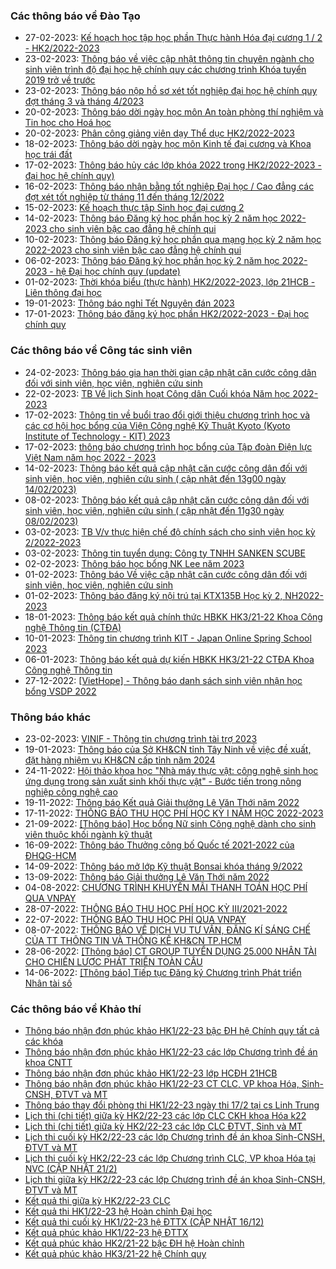 ### Các thông báo về Đào Tạo
 - 27-02-2023: [Kế hoạch học tập học phần Thực hành Hóa đại cương 1 / 2 - HK2/2022-2023](https://www.hcmus.edu.vn/component/content/article/184-phong-dao-tao/thong-bao-he-chinh-quy/thoi-khoa-bieu/4884-ke-hoach-hoc-tap-hoc-phan-thuc-hanh-hoa-dai-cuong-1-2-hk2-2022-2023?Itemid=437)
 - 23-02-2023: [Thông báo về việc cập nhật thông tin chuyên ngành cho sinh viên  trình độ đại học hệ chính quy các chương trình Khóa tuyển 2019 trở về trước](https://www.hcmus.edu.vn/component/content/article/189-phong-dao-tao/thong-bao-he-chinh-quy/tot-nghiep/4878-thong-bao-ve-viec-cap-nhat-thong-tin-chuyen-nganh-cho-sinh-vien-trinh-do-dai-hoc-he-chinh-quy-cac-chuong-trinh-khoa-tuyen-2019-tro-ve-truoc?Itemid=437)
 - 23-02-2023: [Thông báo nộp hồ sơ xét tốt nghiệp đại học hệ chính quy đợt tháng 3 và tháng 4/2023](https://www.hcmus.edu.vn/component/content/article/189-phong-dao-tao/thong-bao-he-chinh-quy/tot-nghiep/4877-thong-bao-nop-ho-so-xet-tot-nghiep-dai-hoc-he-chinh-quy-dot-thang-3-va-thang-4-2023?Itemid=437)
 - 20-02-2023: [Thông báo dời ngày học môn An toàn phòng thí nghiệm và Tin học cho Hoá học](https://www.hcmus.edu.vn/component/content/article/185-phong-dao-tao/thong-bao-he-chinh-quy/thay-doi-lich-hoc-phong-hoc/4871-thong-bao-doi-ngay-hoc-mon-an-toan-phong-thi-nghiem-va-tin-hoc-cho-hoa-hoc?Itemid=437)
 - 20-02-2023: [Phân công giảng viên dạy Thể dục HK2/2022-2023](https://www.hcmus.edu.vn/component/content/article/191-phong-dao-tao/thong-bao-he-chinh-quy/thong-bao-khac/4867-phan-cong-giang-vien-day-the-duc-hk2-2022-2023?Itemid=437)
 - 18-02-2023: [Thông báo dời ngày học môn Kinh tế đại cương và Khoa học trái đất](https://www.hcmus.edu.vn/component/content/article/185-phong-dao-tao/thong-bao-he-chinh-quy/thay-doi-lich-hoc-phong-hoc/4866-thong-bao-doi-ngay-hoc-mon-kinh-te-dai-cuong-va-khoa-hoc-trai-dat?Itemid=437)
 - 17-02-2023: [Thông báo hủy các lớp khóa 2022 trong HK2/2022-2023 - đại học hệ chính quy)](https://www.hcmus.edu.vn/component/content/article/186-phong-dao-tao/thong-bao-he-chinh-quy/dang-ky-hoc-phan/4865-thong-bao-huy-cac-lop-khoa-2022-trong-hk2-2022-2023-dai-hoc-he-chinh-quy?Itemid=437)
 - 16-02-2023: [Thông báo nhận bằng tốt nghiệp Đại học / Cao đẳng các đợt xét tốt nghiệp từ tháng 11 đến tháng 12/2022](https://www.hcmus.edu.vn/component/content/article/189-phong-dao-tao/thong-bao-he-chinh-quy/tot-nghiep/4856-thong-bao-nhan-bang-tot-nghiep-dai-hoc-cao-dang-cac-dot-xet-tot-nghiep-tu-thang-11-den-thang-12-2022?Itemid=437)
 - 15-02-2023: [Kế hoạch thực tập Sinh học đại cương 2](https://www.hcmus.edu.vn/component/content/article/184-phong-dao-tao/thong-bao-he-chinh-quy/thoi-khoa-bieu/4855-ke-hoach-thuc-tap-sinh-hoc-dai-cuong-2?Itemid=437)
 - 14-02-2023: [Thông báo Đăng ký học phần học kỳ 2 năm học 2022-2023 cho sinh viên bậc cao đẳng hệ chính qui](https://www.hcmus.edu.vn/component/content/article/200-phong-dao-tao/thong-bao-he-cao-dang/dang-ky-hoc-phan_cd/4851-thong-bao-dang-ky-hoc-phan-hoc-ky-2-nam-hoc-2022-2023-cho-sinh-vien-bac-cao-dang-he-chinh-qui?Itemid=437)
 - 10-02-2023: [Thông báo Đăng ký học phần qua mạng học kỳ 2 năm học 2022-2023  cho sinh viên bậc cao đẳng hệ chính qui](https://www.hcmus.edu.vn/component/content/article/200-phong-dao-tao/thong-bao-he-cao-dang/dang-ky-hoc-phan_cd/4849-thong-bao-dang-ky-hoc-phan-qua-mang-hoc-ky-2-nam-hoc-2022-2023-cho-sinh-vien-bac-cao-dang-he-chinh-qui?Itemid=437)
 - 06-02-2023: [Thông báo Đăng ký học phần học kỳ 2 năm học 2022-2023 - hệ Đại học chính quy (update)](https://www.hcmus.edu.vn/component/content/article/186-phong-dao-tao/thong-bao-he-chinh-quy/dang-ky-hoc-phan/4846-thong-bao-dang-ky-hoc-phan-hoc-ky-2-nam-hoc-2022-2023-he-dai-hoc-chinh-quy-update?Itemid=437)
 - 01-02-2023: [Thời khóa biểu (thực hành) HK2/2022-2023, lớp 21HCB - Liên thông đại học](https://www.hcmus.edu.vn/component/content/article/192-phong-dao-tao/thong-bao-lien-thong-dai-hoc/thoi-khoa-bieu_lt/4835-thoi-khoa-bieu-thuc-hanh-hk2-2022-2023-lop-21hcb-lien-thong-dai-hoc?Itemid=437)
 - 19-01-2023: [Thông báo nghỉ Tết Nguyên đán 2023](https://www.hcmus.edu.vn/component/content/article/191-phong-dao-tao/thong-bao-he-chinh-quy/thong-bao-khac/4826-thong-bao-nghi-tet-nguyen-dan-2023?Itemid=437)
 - 17-01-2023: [Thông báo đăng ký học phần HK2/2022-2023 - Đại học chính quy](https://www.hcmus.edu.vn/component/content/article/186-phong-dao-tao/thong-bao-he-chinh-quy/dang-ky-hoc-phan/4822-thong-bao-dang-ky-hoc-phan-hk2-2022-2023-dai-hoc-chinh-quy?Itemid=437)
### Các thông báo về Công tác sinh viên
 - 24-02-2023: [Thông báo gia hạn thời gian cập nhật căn cước công dân đối với sinh viên, học viên, nghiên cứu sinh](https://www.hcmus.edu.vn/component/content/article/109-cong-tac-sinh-vien/thong-tin-danh-cho-sinh-vien/4880-thong-bao-gia-han-thoi-gian-cap-nhat-can-cuoc-cong-dan-doi-voi-sinh-vien-hoc-vien-nghien-cuu-sinh?Itemid=437)
 - 22-02-2023: [TB Về lịch Sinh hoạt Công dân Cuối khóa Năm học 2022-2023](https://www.hcmus.edu.vn/component/content/article/130-cong-tac-sinh-vien/thong-bao-sinh-hoat-cong-dan/4872-tb-ve-lich-sinh-hoat-cong-dan-cuoi-khoa-nam-hoc-2022-2023?Itemid=437)
 - 17-02-2023: [Thông tin về buổi trao đổi giới thiệu chương trình học và các cơ hội học bổng của Viện Công nghệ Kỹ Thuật Kyoto (Kyoto Institute of Technology - KIT) 2023](https://www.hcmus.edu.vn/component/content/article/109-cong-tac-sinh-vien/thong-tin-danh-cho-sinh-vien/4863-thong-tin-ve-buoi-trao-doi-gioi-thieu-chuong-trinh-hoc-va-cac-co-hoi-hoc-bong-cua-vien-cong-nghe-ky-thuat-kyoto-kyoto-institute-of-technology-kit-2023?Itemid=437)
 - 17-02-2023: [thông báo chương trình học bổng của Tập đoàn Điện lực Việt Nam năm học 2022 - 2023](https://www.hcmus.edu.vn/component/content/article/125-cong-tac-sinh-vien/thong-bao-hoc-bong/4862-thong-bao-chuong-trinh-hoc-bong-cua-tap-doan-dien-luc-viet-nam-nam-hoc-2022-2023?Itemid=437)
 - 14-02-2023: [Thông báo kết quả cập nhật căn cước công dân đối với sinh viên, học viên, nghiên cứu sinh ( cập nhật đến 13g00 ngày 14/02/2023)](https://www.hcmus.edu.vn/component/content/article/109-cong-tac-sinh-vien/thong-tin-danh-cho-sinh-vien/4852-thong-bao-ket-qua-cap-nhat-can-cuoc-cong-dan-doi-voi-sinh-vien-hoc-vien-nghien-cuu-sinh-cap-nhat-den-13g00-ngay-14-02-2023?Itemid=437)
 - 08-02-2023: [Thông báo kết quả cập nhật căn cước công dân đối với sinh viên, học viên, nghiên cứu sinh ( cập nhật đến 11g30 ngày 08/02/2023)](https://www.hcmus.edu.vn/component/content/article/109-cong-tac-sinh-vien/thong-tin-danh-cho-sinh-vien/4847-thong-bao-ket-qua-cap-nhat-can-cuoc-cong-dan-doi-voi-sinh-vien-hoc-vien-nghien-cuu-sinh-cap-nhat-den-11g30-ngay-08-02-2023?Itemid=437)
 - 03-02-2023: [TB V/v thực hiện chế độ chính sách cho sinh viên học kỳ 2/2022-2023](https://www.hcmus.edu.vn/component/content/article/126-cong-tac-sinh-vien/thong-bao-mien-giam/4842-tb-v-v-thuc-hien-che-do-chinh-sach-cho-sinh-vien-hoc-ky-2-2022-2023?Itemid=437)
 - 03-02-2023: [Thông tin tuyển dụng: Công ty TNHH SANKEN SCUBE](https://www.hcmus.edu.vn/component/content/article/109-cong-tac-sinh-vien/thong-tin-danh-cho-sinh-vien/4841-thong-tin-tuyen-dung-cong-ty-tnhh-sanken-scube?Itemid=437)
 - 02-02-2023: [Thông báo học bổng NK Lee năm 2023](https://www.hcmus.edu.vn/component/content/article/125-cong-tac-sinh-vien/thong-bao-hoc-bong/4838-thong-bao-hoc-bong-nk-lee-nam-2023?Itemid=437)
 - 01-02-2023: [Thông báo Về việc cập nhật căn cước công dân đối với sinh viên, học viên, nghiên cứu sinh](https://www.hcmus.edu.vn/component/content/article/109-cong-tac-sinh-vien/thong-tin-danh-cho-sinh-vien/4836-thong-bao-ve-viec-cap-nhat-can-cuoc-cong-dan-doi-voi-sinh-vien-hoc-vien-nghien-cuu-sinh?Itemid=437)
 - 01-02-2023: [Thông báo đăng ký nội trú tại KTX135B Học kỳ 2, NH2022-2023](https://www.hcmus.edu.vn/component/content/article/109-cong-tac-sinh-vien/thong-tin-danh-cho-sinh-vien/4833-thong-bao-dang-ky-noi-tru-tai-ktx135b-hoc-ky-2-nh2022-2023?Itemid=437)
 - 18-01-2023: [Thông báo kết quả chính thức HBKK HK3/21-22 Khoa Công nghệ Thông tin (CTĐA)](https://www.hcmus.edu.vn/component/content/article/125-cong-tac-sinh-vien/thong-bao-hoc-bong/4823-thong-bao-ket-qua-chinh-thuc-hbkk-hk3-21-22-khoa-cong-nghe-thong-tin-ctda?Itemid=437)
 - 10-01-2023: [Thông tin chương trình KIT - Japan Online Spring School 2023](https://www.hcmus.edu.vn/component/content/article/109-cong-tac-sinh-vien/thong-tin-danh-cho-sinh-vien/4806-thong-tin-chuong-trinh-kit-japan-online-spring-school-2023?Itemid=437)
 - 06-01-2023: [Thông báo kết quả dự kiến HBKK HK3/21-22 CTĐA Khoa Công nghệ Thông tin ](https://www.hcmus.edu.vn/component/content/article/125-cong-tac-sinh-vien/thong-bao-hoc-bong/4802-thong-bao-ket-qua-du-kien-hbkk-hk3-21-22-ctda-khoa-cong-nghe-thong-tin?Itemid=437)
 - 27-12-2022: [[VietHope] - Thông báo danh sách sinh viên nhận học bổng VSDP 2022](https://www.hcmus.edu.vn/component/content/article/125-cong-tac-sinh-vien/thong-bao-hoc-bong/4791-viethope-thong-bao-danh-sach-sinh-vien-nhan-hoc-bong-vsdp-2022?Itemid=437)
### Thông báo khác
 - 23-02-2023: [VINIF - Thông tin chương trình tài trợ 2023](https://www.hcmus.edu.vn/component/content/article?id=4874:vinif-thong-tin-chuong-trinh-tai-tro-2023&catid=100&Itemid=437)
 - 19-01-2023: [Thông báo của Sở KH&CN tỉnh Tây Ninh về việc đề xuất, đặt hàng nhiệm vụ KH&CN cấp tỉnh năm 2024](https://www.hcmus.edu.vn/component/content/article?id=4825:thong-bao-cua-so-kh-cn-tinh-tay-ninh-ve-viec-de-xuat-dat-hang-nhiem-vu-kh-cn-cap-tinh-nam-2024&catid=100&Itemid=437)
 - 24-11-2022: [Hội thảo khoa học "Nhà máy thực vật: công nghệ sinh học ứng dụng trong sản xuất sinh khối thực vật" - Bước tiến trong nông nghiệp công nghệ cao](https://www.hcmus.edu.vn/component/content/article?id=4730:hoi-thao-khoa-hoc-nha-may-thuc-vat-cong-nghe-sinh-hoc-ung-dung-trong-san-xuat-sinh-khoi-thuc-vat-buoc-tien-trong-nong-nghiep-cong-nghe-cao&catid=100&Itemid=437)
 - 19-11-2022: [Thông báo Kết quả Giải thưởng Lê Văn Thới năm 2022](https://www.hcmus.edu.vn/component/content/article?id=4722:thong-bao-ket-qua-giai-thuong-le-van-thoi-nam-2022&catid=100&Itemid=437)
 - 17-11-2022: [THÔNG BÁO THU HỌC PHÍ HỌC KỲ I NĂM HỌC 2022-2023](https://www.hcmus.edu.vn/component/content/article/156-ke-hoach-tai-chinh/thong-bao-danh-cho-sinh-vien/4718-thong-bao-thu-hoc-phi-hoc-ky-i-nam-hoc-2022-2023?Itemid=437)
 - 21-09-2022: [[Thông báo] Học bổng Nữ sinh Công nghệ dành cho sinh viên thuộc khối ngành kỹ thuật](https://www.hcmus.edu.vn/component/content/article/104-quan-he-doi-ngoai/thông-tin-dành-cho-sinh-viên/4591-thong-bao-hoc-bong-nu-sinh-cong-nghe-danh-cho-sinh-vien-thuoc-khoi-nganh-ky-thuat?Itemid=437)
 - 16-09-2022: [Thông báo Thưởng công bố Quốc tế 2021-2022 của ĐHQG-HCM](https://www.hcmus.edu.vn/component/content/article?id=4582:thong-bao-thuong-cong-bo-quoc-te-2021-2022-cua-dhqg-hcm&catid=100&Itemid=437)
 - 14-09-2022: [Thông báo mở lớp Kỹ thuật Bonsai khóa tháng 9/2022](https://www.hcmus.edu.vn/component/content/article?id=4575:thong-bao-mo-lop-ky-thuat-bonsai-khoa-thang-9-2022&catid=100&Itemid=437)
 - 13-09-2022: [Thông báo Giải thưởng Lê Văn Thới năm 2022](https://www.hcmus.edu.vn/component/content/article?id=4574:thong-bao-giai-thuong-le-van-thoi-nam-2022&catid=100&Itemid=437)
 - 04-08-2022: [CHƯƠNG TRÌNH KHUYẾN MÃI THANH TOÁN HỌC PHÍ QUA VNPAY](https://www.hcmus.edu.vn/component/content/article/156-ke-hoach-tai-chinh/thong-bao-danh-cho-sinh-vien/4499-chuong-trinh-khuyen-mai-thanh-toan-hoc-phi-qua-vnpay?Itemid=437)
 - 28-07-2022: [THÔNG BÁO THU HỌC PHÍ HỌC KỲ III/2021-2022](https://www.hcmus.edu.vn/component/content/article/156-ke-hoach-tai-chinh/thong-bao-danh-cho-sinh-vien/4480-thong-bao-thu-hoc-phi-hoc-ky-iii-2021-2022?Itemid=437)
 - 22-07-2022: [THÔNG BÁO THU HỌC PHÍ QUA VNPAY](https://www.hcmus.edu.vn/component/content/article/156-ke-hoach-tai-chinh/thong-bao-danh-cho-sinh-vien/4465-thong-bao-thu-hoc-phi-qua-vnpay?Itemid=437)
 - 08-07-2022: [THÔNG  BÁO VỀ DỊCH VỤ TƯ VẤN, ĐĂNG KÍ SÁNG CHẾ CỦA TT THÔNG TIN VÀ THỐNG KÊ KH&CN TP.HCM](https://www.hcmus.edu.vn/component/content/article?id=4442:thong-bao-ve-dich-vu-tu-van-dang-ki-sang-che-cua-tt-thong-tin-va-thong-ke-kh-cn-tphcm&catid=100&Itemid=437)
 - 28-06-2022: [[Thông báo] CT GROUP TUYỂN DỤNG 25.000 NHÂN TÀI CHO CHIẾN LƯỢC PHÁT TRIỂN TOÀN CẦU](https://www.hcmus.edu.vn/component/content/article/104-quan-he-doi-ngoai/thông-tin-dành-cho-sinh-viên/4415-thông-báo-ct-group-tuyển-dụng-25-000-nhân-tài-cho-chiến-lược-phát-triển-toàn-cầu?Itemid=437)
 - 14-06-2022: [[Thông báo] Tiếp tục Đăng ký Chương trình Phát triển Nhân tài số](https://www.hcmus.edu.vn/component/content/article/104-quan-he-doi-ngoai/thông-tin-dành-cho-sinh-viên/4394-thong-bao-tiep-tuc-dang-ky-chuong-trinh-phat-trien-nhan-tai-so?Itemid=437)
### Các thông báo về Khảo thí
 - [Thông báo nhận đơn phúc khảo HK1/22-23 bậc ĐH hệ Chính quy tất cả các khóa](http://ktdbcl.hcmus.edu.vn/index.php/thong-bao/668-thong-bao-nh-n-don-phuc-kh-o-hk1-22-23-b-c-dh-h-chinh-quy-t-t-c-cac-khoa)
 - [Thông báo nhận đơn phúc khảo HK1/22-23 các lớp Chương trình đề án khoa CNTT](http://ktdbcl.hcmus.edu.vn/index.php/thong-bao/667-thong-bao-nh-n-don-phuc-kh-o-hk1-22-23-cac-l-p-chuong-trinh-d-an-khoa-cntt)
 - [Thông báo nhận đơn phúc khảo HK1/22-23 lớp HCĐH 21HCB](http://ktdbcl.hcmus.edu.vn/index.php/thong-bao/666-thong-bao-nh-n-don-phuc-kh-o-hk1-22-23-l-p-hcdh-21hcb)
 - [Thông báo nhận đơn phúc khảo HK1/22-23 CT CLC, VP khoa Hóa, Sinh-CNSH, ĐTVT và MT](http://ktdbcl.hcmus.edu.vn/index.php/thong-bao/665-thong-bao-nh-n-don-phuc-kh-o-hk1-22-23-ct-clc-vp-khoa-hoa-sinh-cnsh-dtvt-va-mt)
 - [Thông báo thay đổi phòng thi HK1/22-23 ngày thi 17/2 tại cs Linh Trung](http://ktdbcl.hcmus.edu.vn/index.php/thong-bao/664-thong-bao-thay-d-i-phong-thi-hk1-22-23-ngay-thi-17-2-t-i-cs-linh-trung)
 - [Lịch thi (chi tiết) giữa kỳ HK2/22-23 các lớp CLC CKH khoa Hóa k22](http://ktdbcl.hcmus.edu.vn/index.php/cong-tac-kh-o-thi/l-ch-thi-h-c-ky/675-l-ch-thi-chi-ti-t-gi-a-ky-hk2-22-23-cac-l-p-clc-ckh-khoa-hoa-k22)
 - [Lịch thi (chi tiết) giữa kỳ HK2/22-23 các lớp CLC ĐTVT, Sinh và MT](http://ktdbcl.hcmus.edu.vn/index.php/cong-tac-kh-o-thi/l-ch-thi-h-c-ky/674-l-ch-thi-chi-ti-t-gi-a-ky-hk2-22-23-cac-l-p-clc-dtvt-sinh-va-mt-khoa-22)
 - [Lịch thi cuối kỳ HK2/22-23 các lớp Chương trình đề án khoa Sinh-CNSH, ĐTVT và MT](http://ktdbcl.hcmus.edu.vn/index.php/cong-tac-kh-o-thi/l-ch-thi-h-c-ky/673-l-ch-thi-cu-i-ky-hk2-22-23-cac-l-p-chuong-trinh-d-an-khoa-sinh-cnsh-dtvt-va-mt)
 - [Lịch thi cuối kỳ HK2/22-23 các lớp Chương trình CLC, VP khoa Hóa tại NVC (CẬP NHẬT 21/2)](http://ktdbcl.hcmus.edu.vn/index.php/cong-tac-kh-o-thi/l-ch-thi-h-c-ky/672-l-ch-thi-cu-i-ky-hk2-22-23-cac-l-p-chuong-trinh-clc-vp-khoa-hoa-t-i-nvc)
 - [Lịch thi giữa kỳ HK2/22-23 các lớp Chương trình đề án khoa Sinh-CNSH, ĐTVT và MT](http://ktdbcl.hcmus.edu.vn/index.php/cong-tac-kh-o-thi/l-ch-thi-h-c-ky/670-l-ch-thi-gi-a-ky-hk2-22-23-cac-l-p-chuong-trinh-d-an-khoa-sinh-cnsh-dtvt-va-mt)
 - [Kết quả thi giữa kỳ HK2/22-23 CLC](http://ktdbcl.hcmus.edu.vn/index.php/cong-tac-kh-o-thi/k-t-qu-thi-h-c-ky/671-k-t-qu-thi-gi-a-ky-hk2-22-23-clc)
 - [Kết quả thi HK1/22-23 hệ Hoàn chỉnh Đại học](http://ktdbcl.hcmus.edu.vn/index.php/cong-tac-kh-o-thi/k-t-qu-thi-h-c-ky/663-k-t-qu-thi-hk1-22-23-h-hoan-ch-nh-d-i-h-c)
 - [Kết quả thi cuối kỳ HK1/22-23 hệ ĐTTX (CẬP NHẬT 16/12)](http://ktdbcl.hcmus.edu.vn/index.php/cong-tac-kh-o-thi/k-t-qu-thi-h-c-ky/639-k-t-qu-thi-cu-i-ky-hk1-22-23-h-dttx)
 - [Kết quả phúc khảo HK1/22-23 hệ ĐTTX](http://ktdbcl.hcmus.edu.vn/index.php/cong-tac-kh-o-thi/k-t-qu-phuc-tra/659-k-t-qu-phuc-kh-o-hk1-22-23-h-dttx)
 - [Kết quả phúc khảo HK2/21-22 bậc ĐH hệ Hoàn chỉnh](http://ktdbcl.hcmus.edu.vn/index.php/cong-tac-kh-o-thi/k-t-qu-phuc-tra/607-k-t-qu-phuc-kh-o-hk2-21-22-b-c-dh-h-hoan-ch-nh)
 - [Kết quả phúc khảo HK3/21-22 hệ Chính quy](http://ktdbcl.hcmus.edu.vn/index.php/cong-tac-kh-o-thi/k-t-qu-phuc-tra/600-k-t-qu-phuc-kh-o-hk3-21-22-h-chinh-quy)
